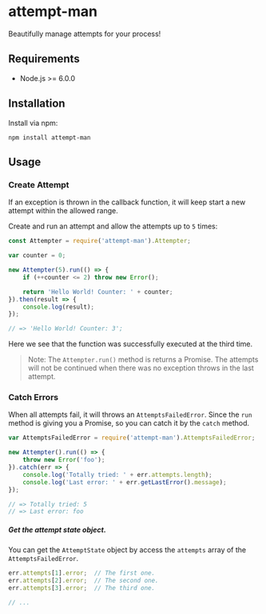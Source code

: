 # attempt-man

Beautifully manage attempts for your process!

## Requirements

- Node.js >= 6.0.0

## Installation

Install via npm:

	npm install attempt-man

## Usage

### Create Attempt

If an exception is thrown in the callback function, it will keep start a new attempt within the allowed range.

Create and run an attempt and allow the attempts up to `5` times:

~~~js
const Attempter = require('attempt-man').Attempter;

var counter = 0;

new Attempter(5).run(() => {
	if (++counter <= 2) throw new Error();

	return 'Hello World! Counter: ' + counter;
}).then(result => {
	console.log(result);
});

// => 'Hello World! Counter: 3';
~~~

Here we see that the function was successfully executed at the third time.

> Note: The `Attempter.run()` method is returns a Promise.
> The attempts will not be continued when there was no exception throws in the last attempt.

### Catch Errors

When all attempts fail, it will throws an `AttemptsFailedError`. Since the `run` method
is giving you a Promise, so you can catch it by the `catch` method.

~~~js
var AttemptsFailedError = require('attempt-man').AttemptsFailedError;

new Attempter().run(() => {
	throw new Error('foo');
}).catch(err => {
	console.log('Totally tried: ' + err.attempts.length);
	console.log('Last error: ' + err.getLastError().message);
});

// => Totally tried: 5
// => Last error: foo
~~~

##### Get the attempt state object.

You can get the `AttemptState` object by access the `attempts` array of the `AttemptsFailedError`.

~~~js
err.attempts[1].error;  // The first one.
err.attempts[2].error;  // The second one.
err.attempts[3].error;  // The third one.

// ...
~~~